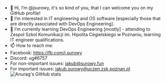- 👋 Hi, I’m @jsurowy, it's so kind of you, that I can welcome you on my GitHub profile!
- 👀 I’m interested in IT engineering and OS software [especially those that are directly associated with DevOps Engineering].
- 🌱 I’m currently learning DevOps Engineering [mostly] - attending to Zespol Szkol Komunikacji im. Hipolita Cegielskiego w Poznaniu, learning IT engineer qualifications.
- 📫 How to reach me:
-  Facebook: https://fb.com/j.surowy
-  Discord: ug#6757
-  For non-important issues: jakub@surowy.fun
-  For important issues: jakub.surowy@uczen.zsk.poznan.pl
![Anurag's GitHub stats](https://github-readme-stats.vercel.app/api?username=jsurowy&show_icons=true&theme=synthwave)

<!---
jsurowy/jsurowy is a ✨ special ✨ repository because its `README.md` (this file) appears on your GitHub profile.
You can click the Preview link to take a look at your changes.
--->
